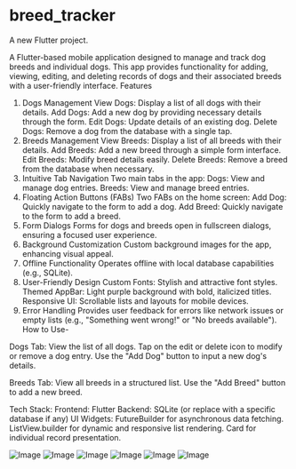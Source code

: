
# breed_tracker

A new Flutter project.

A Flutter-based mobile application designed to manage and track dog breeds and individual dogs. This app provides functionality for adding, viewing, editing, and deleting records of dogs and their associated breeds with a user-friendly interface.
Features
1. Dogs Management
View Dogs: Display a list of all dogs with their details.
Add Dogs: Add a new dog by providing necessary details through the form.
Edit Dogs: Update details of an existing dog.
Delete Dogs: Remove a dog from the database with a single tap.
2. Breeds Management
View Breeds: Display a list of all breeds with their details.
Add Breeds: Add a new breed through a simple form interface.
Edit Breeds: Modify breed details easily.
Delete Breeds: Remove a breed from the database when necessary.
3. Intuitive Tab Navigation
Two main tabs in the app:
Dogs: View and manage dog entries.
Breeds: View and manage breed entries.
4. Floating Action Buttons (FABs)
Two FABs on the home screen:
Add Dog: Quickly navigate to the form to add a dog.
Add Breed: Quickly navigate to the form to add a breed.
5. Form Dialogs
Forms for dogs and breeds open in fullscreen dialogs, ensuring a focused user experience.
6. Background Customization
Custom background images for the app, enhancing visual appeal.
7. Offline Functionality
Operates offline with local database capabilities (e.g., SQLite).
8. User-Friendly Design
Custom Fonts: Stylish and attractive font styles.
Themed AppBar: Light purple background with bold, italicized titles.
Responsive UI: Scrollable lists and layouts for mobile devices.
9. Error Handling
Provides user feedback for errors like network issues or empty lists (e.g., "Something went wrong!" or "No breeds available").
How to Use-

Dogs Tab:
View the list of all dogs.
Tap on the edit or delete icon to modify or remove a dog entry.
Use the "Add Dog" button to input a new dog's details.

Breeds Tab:
View all breeds in a structured list.
Use the "Add Breed" button to add a new breed.

Tech Stack:
Frontend: Flutter
Backend: SQLite (or replace with a specific database if any)
UI Widgets:
FutureBuilder for asynchronous data fetching.
ListView.builder for dynamic and responsive list rendering.
Card for individual record presentation.

![Image](https://github.com/user-attachments/assets/6b6248cf-d294-42e3-bcbc-4fe2d6ca1072)
![Image](https://github.com/user-attachments/assets/9326b206-39bd-43c1-a77e-3c0396b7a59d)
![Image](https://github.com/user-attachments/assets/bf32921f-3248-4388-973b-fa8085edaaf7)
![Image](https://github.com/user-attachments/assets/0ed398b9-765f-4999-af52-edc7e0a36e50)
![Image](https://github.com/user-attachments/assets/70b9185a-65b0-4b7a-a19f-23a458be1275)
![Image](https://github.com/user-attachments/assets/13a64b70-5bff-41c0-bd4b-5a69979921bd)
